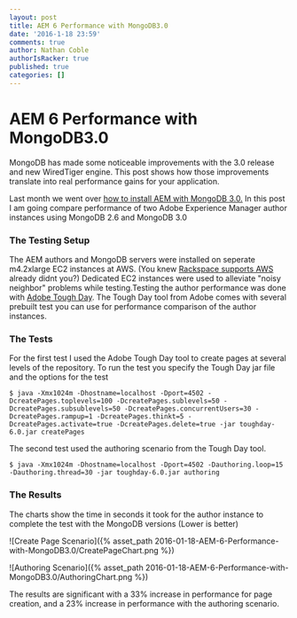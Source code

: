 ```yaml
---
layout: post
title: AEM 6 Performance with MongoDB3.0
date: '2016-1-18 23:59'
comments: true
author: Nathan Coble
authorIsRacker: true
published: true
categories: []
---
```


# AEM 6 Performance with MongoDB3.0

MongoDB has made some noticeable improvements with the 3.0 release and new WiredTiger engine.  This post shows how those improvements translate into real performance gains for your application.  


<!-- more -->

Last month we went over [how to install AEM with MongoDB 3.0.][bp1] In this post I am going compare performance of two Adobe Experience Manager author instances using MongoDB 2.6 and MongoDB 3.0

### The Testing Setup
The AEM authors and MongoDB servers were installed on seperate m4.2xlarge EC2 instances at AWS. (You knew [Rackspace supports AWS][faws1] already didnt you?) Dedicated EC2 instances were used to alleviate "noisy neighbor" problems while testing.Testing the author performance was done with [Adobe Tough Day][td1].  The Tough Day tool from Adobe comes with several prebuilt test you can use for performance comparison of the author instances.

### The Tests
For the first test I used the Adobe Tough Day tool to create pages at several levels of the repository. To run the test you specify the Tough Day jar file and the options for the test

```
$ java -Xmx1024m -Dhostname=localhost -Dport=4502 -DcreatePages.toplevels=100 -DcreatePages.sublevels=50 -DcreatePages.subsublevels=50 -DcreatePages.concurrentUsers=30 -DcreatePages.rampup=1 -DcreatePages.thinkt=5 -DcreatePages.activate=true -DcreatePages.delete=true -jar toughday-6.0.jar createPages
```

The second test used the authoring scenario from the Tough Day tool.

```
$ java -Xmx1024m -Dhostname=localhost -Dport=4502 -Dauthoring.loop=15 -Dauthoring.thread=30 -jar toughday-6.0.jar authoring
```

### The Results
The charts show the time in seconds it took for the author instance to complete the test with the MongoDB versions (Lower is better)

![Create Page Scenario]({% asset_path 2016-01-18-AEM-6-Performance-with-MongoDB3.0/CreatePageChart.png %})

![Authoring Scenario]({% asset_path 2016-01-18-AEM-6-Performance-with-MongoDB3.0/AuthoringChart.png %})

The results are significant with a 33% increase in performance for page creation, and a 23% increase in performance with the authoring scenario.

   [bp1]: <https://developer.rackspace.com/blog/AEM6.1-With-MongoDB-3.0-And-WiredTiger>
   [faws1]: <https://www.rackspace.com/managed-aws>
   [td1]: <https://docs.adobe.com/docs/en/aem/6-1/develop/test/tough-day.html>
